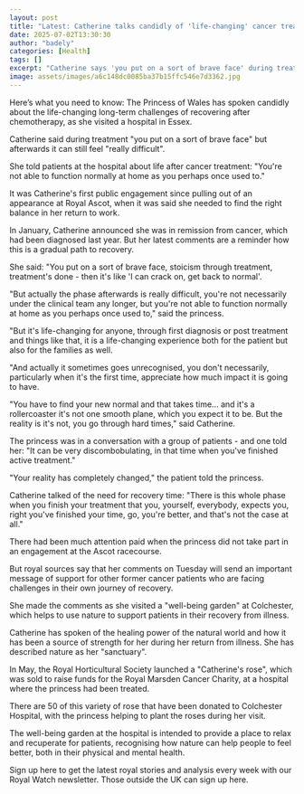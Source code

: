 ```yaml
---
layout: post
title: "Latest: Catherine talks candidly of 'life-changing' cancer treatment"
date: 2025-07-02T13:30:30
author: "badely"
categories: [Health]
tags: []
excerpt: "Catherine says 'you put on a sort of brave face' during treatment but afterwards it can also feel 'really difficult'."
image: assets/images/a6c148dc0085ba37b15ffc546e7d3362.jpg
---
```


Here’s what you need to know: The Princess of Wales has spoken candidly about the life-changing long-term challenges of recovering after chemotherapy, as she visited a hospital in Essex.

Catherine said during treatment "you put on a sort of brave face" but afterwards it can still feel "really difficult".

She told patients at the hospital about life after cancer treatment: "You're not able to function normally at home as you perhaps once used to."

It was Catherine's first public engagement since pulling out of an appearance at Royal Ascot, when it was said she needed to find the right balance in her return to work.

In January, Catherine announced she was in remission from cancer, which had been diagnosed last year. But her latest comments are a reminder how this is a gradual path to recovery.

She said: "You put on a sort of brave face, stoicism through treatment, treatment's done - then it's like 'I can crack on, get back to normal'.

"But actually the phase afterwards is really difficult, you're not necessarily under the clinical team any longer, but you're not able to function normally at home as you perhaps once used to," said the princess.

"But it's life-changing for anyone, through first diagnosis or post treatment and things like that, it is a life-changing experience both for the patient but also for the families as well. 

"And actually it sometimes goes unrecognised, you don't necessarily, particularly when it's the first time, appreciate how much impact it is going to have. 

"You have to find your new normal and that takes time... and it's a rollercoaster it's not one smooth plane, which you expect it to be. But the reality is it's not, you go through hard times," said Catherine.

The princess was in a conversation with a group of patients - and one told her: "It can be very discombobulating, in that time when you've finished active treatment."

"Your reality has completely changed," the patient told the princess.

Catherine talked of the need for recovery time: "There is this whole phase when you finish your treatment that you, yourself, everybody, expects you, right you've finished your time, go, you're better, and that's not the case at all."

There had been much attention paid when the princess did not take part in an engagement at the Ascot racecourse.

But royal sources say that her comments on Tuesday will send an important message of support for other former cancer patients who are facing challenges in their own journey of recovery.

She made the comments as she visited a "well-being garden" at Colchester, which helps to use nature to support patients in their recovery from illness.

Catherine has spoken of the healing power of the natural world and how it has been a source of strength for her during her return from illness. She has described nature as her "sanctuary".

In May, the Royal Horticultural Society launched a "Catherine's rose", which was sold to raise funds for the Royal Marsden Cancer Charity, at a hospital where the princess had been treated.

There are 50 of this variety of rose that have been donated to Colchester Hospital, with the princess helping to plant the roses during her visit.

The well-being garden at the hospital is intended to provide a place to relax and recuperate for patients, recognising how nature can help people to feel better, both in their physical and mental health.

Sign up here to get the latest royal stories and analysis every week with our Royal Watch newsletter. Those outside the UK can sign up here.

